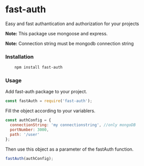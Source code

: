 # fast-auth

Easy and fast authantication and authorization for your projects

**Note:** This package use mongoose and express.

**Note:** Connection string must be mongodb connection string

### Installation

```sh
    npm install fast-auth
```

### Usage

Add fast-auth package to your project.

```javascript
const fastAuth = require('fast-auth');
```

Fill the object according to your variablers.

```javascript
const authConfig = {
  connectionString: 'my connectionstring', //only mongoDB
  portNumber: 3000,
  path: '/user'
};
```

Then use this object as a parameter of the fastAuth function.

```javascript
fastAuth(authConfig);
```
